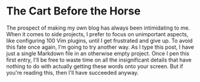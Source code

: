 # The Cart Before the Horse

The prospect of making my own blog has always been intimidating to me. When it comes to side projects, I prefer to focus on unimportant aspects, like configuring 100 Vim plugins, until I get frustrated and give up. To avoid this fate once again, I'm going to try another way. As I type this post, I have just a single Markdown file in an otherwise empty project. Once I pen this first entry, I'll be free to waste time on all the insignificant details that have nothing to do with actually getting these words onto your screen. But if you're reading this, then I'll have succeeded anyway.
